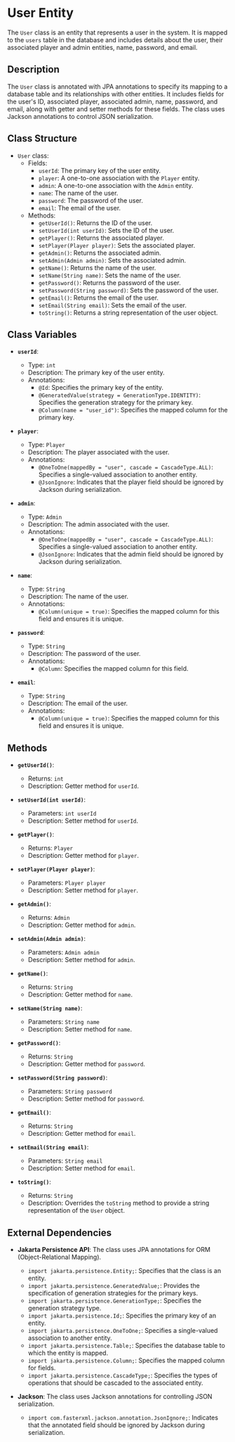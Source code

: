 # User Entity

The `User` class is an entity that represents a user in the system. It is mapped to the `users` table in the database and includes details about the user, their associated player and admin entities, name, password, and email.

## Description

The `User` class is annotated with JPA annotations to specify its mapping to a database table and its relationships with other entities. It includes fields for the user's ID, associated player, associated admin, name, password, and email, along with getter and setter methods for these fields. The class uses Jackson annotations to control JSON serialization.

## Class Structure

- `User` class:
  - Fields:
    - `userId`: The primary key of the user entity.
    - `player`: A one-to-one association with the `Player` entity.
    - `admin`: A one-to-one association with the `Admin` entity.
    - `name`: The name of the user.
    - `password`: The password of the user.
    - `email`: The email of the user.
  - Methods:
    - `getUserId()`: Returns the ID of the user.
    - `setUserId(int userId)`: Sets the ID of the user.
    - `getPlayer()`: Returns the associated player.
    - `setPlayer(Player player)`: Sets the associated player.
    - `getAdmin()`: Returns the associated admin.
    - `setAdmin(Admin admin)`: Sets the associated admin.
    - `getName()`: Returns the name of the user.
    - `setName(String name)`: Sets the name of the user.
    - `getPassword()`: Returns the password of the user.
    - `setPassword(String password)`: Sets the password of the user.
    - `getEmail()`: Returns the email of the user.
    - `setEmail(String email)`: Sets the email of the user.
    - `toString()`: Returns a string representation of the user object.

## Class Variables

- **`userId`**:
  - Type: `int`
  - Description: The primary key of the user entity.
  - Annotations:
    - `@Id`: Specifies the primary key of the entity.
    - `@GeneratedValue(strategy = GenerationType.IDENTITY)`: Specifies the generation strategy for the primary key.
    - `@Column(name = "user_id")`: Specifies the mapped column for the primary key.

- **`player`**:
  - Type: `Player`
  - Description: The player associated with the user.
  - Annotations:
    - `@OneToOne(mappedBy = "user", cascade = CascadeType.ALL)`: Specifies a single-valued association to another entity.
    - `@JsonIgnore`: Indicates that the player field should be ignored by Jackson during serialization.

- **`admin`**:
  - Type: `Admin`
  - Description: The admin associated with the user.
  - Annotations:
    - `@OneToOne(mappedBy = "user", cascade = CascadeType.ALL)`: Specifies a single-valued association to another entity.
    - `@JsonIgnore`: Indicates that the admin field should be ignored by Jackson during serialization.

- **`name`**:
  - Type: `String`
  - Description: The name of the user.
  - Annotations:
    - `@Column(unique = true)`: Specifies the mapped column for this field and ensures it is unique.

- **`password`**:
  - Type: `String`
  - Description: The password of the user.
  - Annotations:
    - `@Column`: Specifies the mapped column for this field.

- **`email`**:
  - Type: `String`
  - Description: The email of the user.
  - Annotations:
    - `@Column(unique = true)`: Specifies the mapped column for this field and ensures it is unique.

## Methods

- **`getUserId()`**:
  - Returns: `int`
  - Description: Getter method for `userId`.

- **`setUserId(int userId)`**:
  - Parameters: `int userId`
  - Description: Setter method for `userId`.

- **`getPlayer()`**:
  - Returns: `Player`
  - Description: Getter method for `player`.

- **`setPlayer(Player player)`**:
  - Parameters: `Player player`
  - Description: Setter method for `player`.

- **`getAdmin()`**:
  - Returns: `Admin`
  - Description: Getter method for `admin`.

- **`setAdmin(Admin admin)`**:
  - Parameters: `Admin admin`
  - Description: Setter method for `admin`.

- **`getName()`**:
  - Returns: `String`
  - Description: Getter method for `name`.

- **`setName(String name)`**:
  - Parameters: `String name`
  - Description: Setter method for `name`.

- **`getPassword()`**:
  - Returns: `String`
  - Description: Getter method for `password`.

- **`setPassword(String password)`**:
  - Parameters: `String password`
  - Description: Setter method for `password`.

- **`getEmail()`**:
  - Returns: `String`
  - Description: Getter method for `email`.

- **`setEmail(String email)`**:
  - Parameters: `String email`
  - Description: Setter method for `email`.

- **`toString()`**:
  - Returns: `String`
  - Description: Overrides the `toString` method to provide a string representation of the `User` object.

## External Dependencies

- **Jakarta Persistence API**: The class uses JPA annotations for ORM (Object-Relational Mapping).
  - `import jakarta.persistence.Entity;`: Specifies that the class is an entity.
  - `import jakarta.persistence.GeneratedValue;`: Provides the specification of generation strategies for the primary keys.
  - `import jakarta.persistence.GenerationType;`: Specifies the generation strategy type.
  - `import jakarta.persistence.Id;`: Specifies the primary key of an entity.
  - `import jakarta.persistence.OneToOne;`: Specifies a single-valued association to another entity.
  - `import jakarta.persistence.Table;`: Specifies the database table to which the entity is mapped.
  - `import jakarta.persistence.Column;`: Specifies the mapped column for fields.
  - `import jakarta.persistence.CascadeType;`: Specifies the types of operations that should be cascaded to the associated entity.

- **Jackson**: The class uses Jackson annotations for controlling JSON serialization.
  - `import com.fasterxml.jackson.annotation.JsonIgnore;`: Indicates that the annotated field should be ignored by Jackson during serialization.
